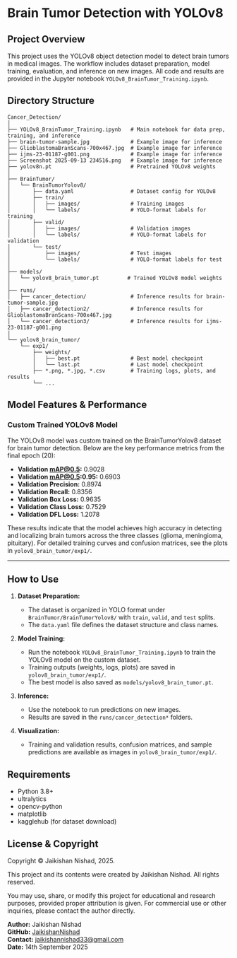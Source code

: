 # Brain Tumor Detection with YOLOv8

## Project Overview
This project uses the YOLOv8 object detection model to detect brain tumors in medical images. The workflow includes dataset preparation, model training, evaluation, and inference on new images. All code and results are provided in the Jupyter notebook `YOLOv8_BrainTumor_Training.ipynb`.

## Directory Structure
```
Cancer_Detection/
│
├── YOLOv8_BrainTumor_Training.ipynb   # Main notebook for data prep, training, and inference
├── brain-tumor-sample.jpg             # Example image for inference
├── GlioblastomaBranScans-700x467.jpg  # Example image for inference
├── ijms-23-01187-g001.png             # Example image for inference
├── Screenshot 2025-09-13 234516.png   # Example image for inference
├── yolov8n.pt                         # Pretrained YOLOv8 weights
│
├── BrainTumor/
│   └── BrainTumorYolov8/
│       ├── data.yaml                  # Dataset config for YOLOv8
│       ├── train/
│       │   ├── images/                # Training images
│       │   └── labels/                # YOLO-format labels for training
│       ├── valid/
│       │   ├── images/                # Validation images
│       │   └── labels/                # YOLO-format labels for validation
│       └── test/
│           ├── images/                # Test images
│           └── labels/                # YOLO-format labels for test
│
├── models/
│   └── yolov8_brain_tumor.pt         # Trained YOLOv8 model weights
│
├── runs/
│   ├── cancer_detection/              # Inference results for brain-tumor-sample.jpg
│   ├── cancer_detection2/             # Inference results for GlioblastomaBranScans-700x467.jpg
│   └── cancer_detection3/             # Inference results for ijms-23-01187-g001.png
│
└── yolov8_brain_tumor/
    └── exp1/
        ├── weights/
        │   ├── best.pt                # Best model checkpoint
        │   └── last.pt                # Last model checkpoint
        ├── *.png, *.jpg, *.csv        # Training logs, plots, and results
        └── ...
```

## Model Features & Performance

### Custom Trained YOLOv8 Model
The YOLOv8 model was custom trained on the BrainTumorYolov8 dataset for brain tumor detection. Below are the key performance metrics from the final epoch (20):

- **Validation mAP@0.5:** 0.9028
- **Validation mAP@0.5:0.95:** 0.6903
- **Validation Precision:** 0.8974
- **Validation Recall:** 0.8356
- **Validation Box Loss:** 0.9635
- **Validation Class Loss:** 0.7529
- **Validation DFL Loss:** 1.2078

These results indicate that the model achieves high accuracy in detecting and localizing brain tumors across the three classes (glioma, meningioma, pituitary). For detailed training curves and confusion matrices, see the plots in `yolov8_brain_tumor/exp1/`.

---

## How to Use
1. **Dataset Preparation:**
   - The dataset is organized in YOLO format under `BrainTumor/BrainTumorYolov8/` with `train`, `valid`, and `test` splits.
   - The `data.yaml` file defines the dataset structure and class names.

2. **Model Training:**
   - Run the notebook `YOLOv8_BrainTumor_Training.ipynb` to train the YOLOv8 model on the custom dataset.
   - Training outputs (weights, logs, plots) are saved in `yolov8_brain_tumor/exp1/`.
   - The best model is also saved as `models/yolov8_brain_tumor.pt`.

3. **Inference:**
   - Use the notebook to run predictions on new images.
   - Results are saved in the `runs/cancer_detection*` folders.

4. **Visualization:**
   - Training and validation results, confusion matrices, and sample predictions are available as images in `yolov8_brain_tumor/exp1/`.

## Requirements
- Python 3.8+
- ultralytics
- opencv-python
- matplotlib
- kagglehub (for dataset download)


## License & Copyright

Copyright © Jaikishan Nishad, 2025.

This project and its contents were created by Jaikishan Nishad. All rights reserved.

You may use, share, or modify this project for educational and research purposes, provided proper attribution is given. For commercial use or other inquiries, please contact the author directly.

**Author:** Jaikishan Nishad  
**GitHub:** [JaikishanNishad](https://github.com/Jaikishan1228)  
**Contact:** jaikishannishad33@gmail.com  
**Date:** 14th September 2025
 
 
